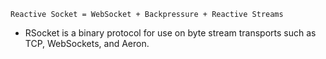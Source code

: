 ```Reactive Socket = WebSocket + Backpressure + Reactive Streams```
- RSocket is a binary protocol for use on byte stream transports such as TCP, WebSockets, and Aeron.
